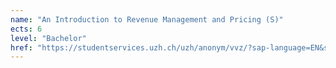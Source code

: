 ```yaml
---
name: "An Introduction to Revenue Management and Pricing (S)"
ects: 6
level: "Bachelor"
href: "https://studentservices.uzh.ch/uzh/anonym/vvz/?sap-language=EN&sap-ui-language=EN#/details/2021/004/SM/50771677"
---
```

